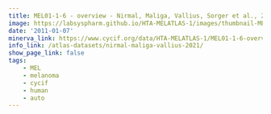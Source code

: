 ```yaml
---
title: MEL01-1-6 - overview - Nirmal, Maliga, Vallius, Sorger et al., 2021
image: https://labsyspharm.github.io/HTA-MELATLAS-1/images/thumbnail-MEL01-1-6-overview.jpg
date: '2011-01-07'
minerva_link: https://www.cycif.org/data/HTA-MELATLAS-1/MEL01-1-6-overview
info_link: /atlas-datasets/nirmal-maliga-vallius-2021/
show_page_link: false
tags:
    - MEL
    - melanoma
    - cycif
    - human
    - auto
---
```

